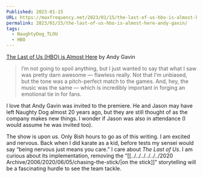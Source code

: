 ```yaml
---
Published: 2023-01-15
URL: https://maxfrequency.net/2023/01/15/the-last-of-us-hbo-is-almost-here-andy-gavin/
permalink: 2023/01/15/the-last-of-us-hbo-is-almost-here-andy-gavin/
tags:
  - NaughtyDog_TLOU
  - HBO
---
```

[The Last of Us (HBO) is Almost Here](https://all-things-andy-gavin.com/2023/01/14/the-last-of-us-hbo-is-almost-here/) by Andy Gavin

> I’m not going to spoil anything, but I just wanted to say that what I saw was pretty darn awesome — flawless really. Not that I’m unbiased, but the tone was a pitch-perfect match to the games. And, hey, the music was the same — which is incredibly important in forging an emotional tie in for fans.

I love that Andy Gavin was invited to the premiere. He and Jason may have left Naughty Dog almost 20 years ago, but they are still thought of as the company makes new things. I wonder if Jason was also in attendance (I would assume he was invited too).

The show is upon us. Only 8ish hours to go as of this writing. I am excited and nervous. Back when I did karate as a kid, before tests my sensei would say “being nervous just means you care.” I care about *The Last of Us*. I am curious about its implementation, removing the “[[../../../../../../2020 Archive/2006/2020/06/05/chasing-the-stick/|on the stick]]” storytelling will be a fascinating hurdle to see the team tackle.